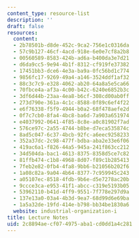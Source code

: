 ```yaml
---
content_type: resource-list
description: ''
draft: false
resources:
  content:
  - 2b78501b-d8de-452c-9ca2-756e1c0316da
  - 57c9b127-46cf-4acd-918e-6e0e7cf8a2b8
  - 00560589-8583-424b-ad6a-b400da3e7d21
  - d6da9cc5-9e94-4b1f-8312-cf919fe37382
  - 17451bb3-dce6-4e3a-ba9a-0fc56bd1c774
  - 9856fc17-9269-49a4-a146-3524ddf1af32
  - 88c3c7c9-e328-4062-ab20-64a8a5e5ca66
  - 70fbce4a-af3a-4c00-b42c-6240e6852b3c
  - 3df6d44b-23aa-4ea8-b6cf-308cd00ab0ff
  - 273d790e-361a-4c1c-8588-0f89c6ef4f22
  - e6f76338-f5f9-4944-b0a2-68f478aefe2d
  - 0f7c7cb0-8fa4-4bc8-ba6d-7a903a651974
  - e4037992-0641-4f85-8c8e-a0c81902f7ad
  - 576ce97c-2a55-4744-b8be-d7eca535874c
  - 8ad5c047-6c37-4bcb-92fc-a6eec9258233
  - 352a37dc-2c98-477f-bdba-aba2e33e6f06
  - 419ac6a1-f826-44a5-945a-241f863cc212
  - 34d504da-bac1-4613-8375-8358d5ce7c82
  - 81ffb474-c1b8-4968-8d07-f89c1b285413
  - 7feb2e82-0fb4-4fa8-9bb6-b21056b202f6
  - 1a08c82a-9a04-4b64-8377-7c959945c243
  - a05107ec-8518-4fdb-9b6e-d5e7278ac20b
  - 9ccce3ca-e953-41f1-abcc-c319e5193b05
  - 53962110-b41d-4ff9-9551-7f778e297d9a
  - 137e13a0-03a4-4b3d-9ea7-68d99d6e69ba
  - 1a5a32de-19fd-414e-b798-bb34be1830a6
  website: industrial-organization-i
title: Lecture Notes
uid: 2c8894ae-cf07-4975-aba1-cd0dd1a4c281
---
```

